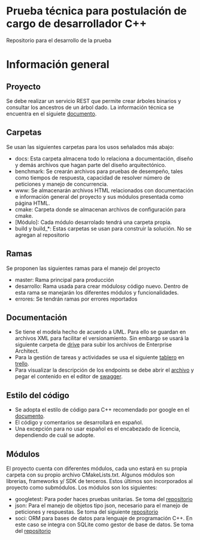 # Prueba técnica para postulación de cargo de desarrollador C++
Repositorio para el desarrollo de la prueba

# Información general

## Proyecto
Se debe realizar un servicio REST que permite crear árboles binarios y consultar los ancestros de un árbol dado.
La información técnica se encuentra en el siguiete [documento](prueba_tecnica_cpp.pdf).

## Carpetas
Se usan las siguientes carpetas para los usos señalados más abajo:

* docs: Esta carpeta almacena todo lo relaciona a documentación, diseño y demás archivos que hagan parte del diseño arquitectónico.
* benchmark: Se crearán archivos para pruebas de desempeño, tales como tiempos de respuesta, capacidad de resolver número de peticiones y manejo de concurrencia.
* www: Se almacenarán archivos HTML relacionados con documentación e información general del proyecto y sus módulos presentada como página HTML.
* cmake: Carpeta donde se almacenan archivos de configuración para cmake.
* [Módulo]: Cada módulo desarrolado tendrá una carpeta propia.
* build y build_*: Estas carpetas se usan para construir la solución. No se agregan al repositorio

## Ramas
Se proponen las siguientes ramas para el manejo del proyecto

* master: Rama principal para producción
* desarrollo: Rama usada para crear módulosy código nuevo. Dentro de esta rama se manejarán los diferentes módulos y funcionalidades.
* errores: Se tendrán ramas por errores reportados

## Documentación

* Se tiene el modela hecho de acuerdo a UML. Para ello se guardan en archivos XML para facilitar el versionamiento. Sin embargo se usará la siguiente carpeta de [drive](https://drive.google.com/drive/folders/1Nn47Xoq1NjK3ruurDJm0apEtBZ9_Y2KP?usp=sharing) para subir los archivos de Enterprise Architect.
* Para la gestión de tareas y actividades se usa el siguiente [tablero](https://trello.com/b/imyAlWAY/prueba-t%C3%A9cnica) en [trello](https://trello.com/es).
* Para visualizar la descripción de los endpoints se debe abrir el [archivo](docs/ENDPOINTS/swagger.yaml) y pegar el contenido en el editor de [swagger](https://editor.swagger.io/).

## Estilo del código
* Se adopta el estilo de código para C++ recomendado por google en el [documento](https://google.github.io/styleguide/cppguide.html).
* El código y comentarios se desarrollará en español.
* Una excepción para no usar español es el encabezado de licencia, dependiendo de cuál se adopte.

## Módulos
El proyecto cuenta con diferentes módulos, cada uno estará en su propia carpeta con su propio archivo CMakeLists.txt. Algunos módulos son librerias, frameworks y/ SDK de terceros. Estos últimos son incorporados al proyecto como submódulos. Los módulos son los siguientes:

* googletest: Para poder haces pruebas unitarias. Se toma del [repositorio](https://github.com/google/googletest)
* json: Para el manejo de objetos tipo json, necesario para el manejo de peticiones y respuestas. Se toma del siguiente [repositorio](https://github.com/nlohmann/json)
* soci: ORM para bases de datos para lenguaje de programación C++. En este caso se integra con SQLite como gestor de base de datos. Se toma del [repositorio](https://github.com/SOCI/soci)



